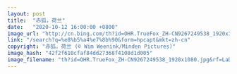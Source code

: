 ```yaml
---
layout: post
title:  "赤狐，荷兰"
date:   "2020-10-12 16:00:00 +0800"
image_url: "http://cn.bing.com/th?id=OHR.TrueFox_ZH-CN9267249538_1920x1080.jpg&rf=LaDigue_1920x1080.jpg&pid=hp"
link: "/search?q=%e8%b5%a4%e7%8b%90&form=hpcapt&mkt=zh-cn"
copyright: "赤狐，荷兰 (© Wim Weenink/Minden Pictures)"
image_hash: "42f2f610cfaf84dd27368f4108d1d005"
image_filename: "th?id=OHR.TrueFox_ZH-CN9267249538_1920x1080.jpg&rf=LaDigue_1920x1080.jpg&pid=hp"
---
```

